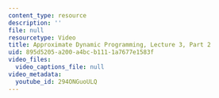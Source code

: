 ```yaml
---
content_type: resource
description: ''
file: null
resourcetype: Video
title: Approximate Dynamic Programming, Lecture 3, Part 2
uid: 895d5205-a200-a4bc-b111-1a7677e1583f
video_files:
  video_captions_file: null
video_metadata:
  youtube_id: 294ONGuoULQ
---
```

